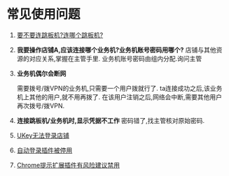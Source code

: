 # 常见使用问题

1. [要不要连跳板机?连哪个跳板机?](chapter3.md#在内网)

2. **我要操作店铺A,应该连接哪个业务机?业务机账号密码用哪个?**
   店铺与其他资源的对应关系,掌握在主管手里.
   业务机账号密码由组内分配.询问主管
   
3. **业务机偶尔会断网**

   需要拨号/拨VPN的业务机,只需要一个用户拨就行了.
   ta连接成功之后,该业务机上其他的用户,就不用再拨了.
   在该用户注销之后,网络会中断,需要其他用户再次拨号/拨VPN.

4. **连接跳板机/业务机时,显示凭据不工作**
   密码错了,找主管核对原始密码.

5. [UKey无法登录店铺](https://shimo.im/doc/x7EnSxp70s8Gbyij)

6. [自动登录插件被停用](chapter3-6.md#自动登录插件被停用)

7. [Chrome提示扩展插件有风险建议禁用](chapter3-6.md#Chrome提示扩展插件有风险建议禁用)